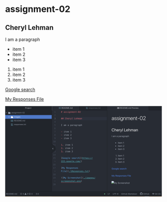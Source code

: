 # assignment-02

## Cheryl Lehman

I am a paragraph

- item 1
- item 2
- item 3

1. item 1
2. item 2
3. item 3

[Google search](https://222.google.com/)

[My Responses File](./responses.txt)

![My Screenshot](./images/screenshot.png)
